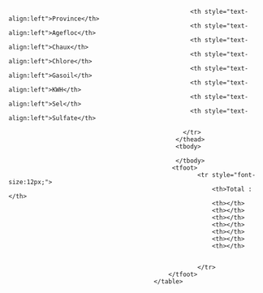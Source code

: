   <table  class="display" id="TdatafileCountry" border="0.2" style="cursor:pointer;width:100%;float:left;font-weight:lighter|bold;font-size:12px;display:none;">
												  <thead>
												    <tr>
												      <!-- class "mdl-data-table__cell--non-numeric", align values to left -->

												      <th style="text-align:left">Province</th>
												      <th style="text-align:left">Agefloc</th>
												      <th style="text-align:left">Chaux</th>
												      <th style="text-align:left">Chlore</th>
												      <th style="text-align:left">Gasoil</th>
												      <th style="text-align:left">KWH</th>
												      <th style="text-align:left">Sel</th>
												      <th style="text-align:left">Sulfate</th>
												      
												    </tr>
												  </thead>
												  <tbody>
												      
												  </tbody>
												 <tfoot>
									                    <tr style="font-size:12px;">
									                        <th>Total :</th>
									                        <th></th>
									                        <th></th>
									                        <th></th>
									                        <th></th>
									                        <th></th>
									                        <th></th>
									                        <th></th>
									                        
									                        
									                    </tr>
                								</tfoot>
											</table>